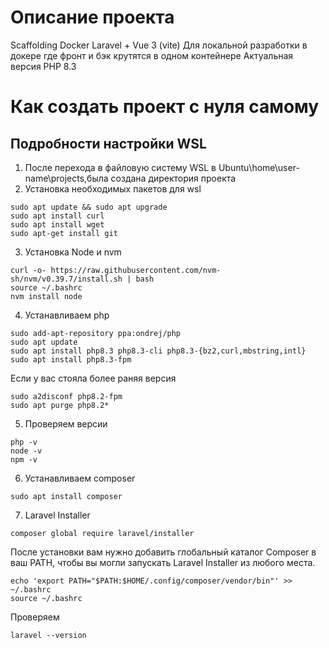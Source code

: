 # Описание проекта

Scaffolding Docker Laravel + Vue 3 (vite)
Для локальной разработки в докере где фронт и бэк крутятся в одном контейнере
Актуальная версия PHP 8.3

# Как создать проект с нуля самому

## Подробности настройки WSL

1. После перехода в файловую систему WSL в Ubuntu\home\user-name\projects,была создана директория проекта
2. Установка необходимых пакетов для wsl

```
sudo apt update && sudo apt upgrade
sudo apt install curl
sudo apt install wget
sudo apt-get install git
```

3. Установка Node и nvm

```
curl -o- https://raw.githubusercontent.com/nvm-sh/nvm/v0.39.7/install.sh | bash
source ~/.bashrc
nvm install node
```

4. Устанавливаем php

```
sudo add-apt-repository ppa:ondrej/php
sudo apt update
sudo apt install php8.3 php8.3-cli php8.3-{bz2,curl,mbstring,intl}
sudo apt install php8.3-fpm
```

Если у вас стояла более раняя версия

```
sudo a2disconf php8.2-fpm
sudo apt purge php8.2*
```

5. Проверяем версии

```
php -v
node -v
npm -v
```

6. Устанавливаем composer

```
sudo apt install composer
```

7.  Laravel Installer

```
composer global require laravel/installer
```

После установки вам нужно добавить глобальный каталог Composer в ваш PATH, чтобы вы могли запускать Laravel Installer из любого места.

```
echo 'export PATH="$PATH:$HOME/.config/composer/vendor/bin"' >> ~/.bashrc
source ~/.bashrc
```

Проверяем

```
laravel --version
```
